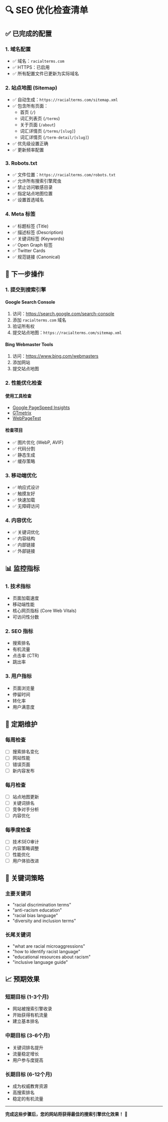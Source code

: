 # 🔍 SEO 优化检查清单

## ✅ 已完成的配置

### 1. 域名配置
- ✅ 域名：`racialterms.com`
- ✅ HTTPS：已启用
- ✅ 所有配置文件已更新为实际域名

### 2. 站点地图 (Sitemap)
- ✅ 自动生成：`https://racialterms.com/sitemap.xml`
- ✅ 包含所有页面：
  - 首页 (`/`)
  - 词汇列表页 (`/terms`)
  - 关于页面 (`/about`)
  - 词汇详情页 (`/terms/[slug]`)
  - 词汇详情页 (`/term-detail/[slug]`)
- ✅ 优先级设置正确
- ✅ 更新频率配置

### 3. Robots.txt
- ✅ 文件位置：`https://racialterms.com/robots.txt`
- ✅ 允许所有搜索引擎爬虫
- ✅ 禁止访问敏感目录
- ✅ 指定站点地图位置
- ✅ 设置首选域名

### 4. Meta 标签
- ✅ 标题标签 (Title)
- ✅ 描述标签 (Description)
- ✅ 关键词标签 (Keywords)
- ✅ Open Graph 标签
- ✅ Twitter Cards
- ✅ 规范链接 (Canonical)

## 🚀 下一步操作

### 1. 提交到搜索引擎

#### Google Search Console
1. 访问：https://search.google.com/search-console
2. 添加 `racialterms.com` 域名
3. 验证所有权
4. 提交站点地图：`https://racialterms.com/sitemap.xml`

#### Bing Webmaster Tools
1. 访问：https://www.bing.com/webmasters
2. 添加网站
3. 提交站点地图

### 2. 性能优化检查

#### 使用工具检查
- [Google PageSpeed Insights](https://pagespeed.web.dev/)
- [GTmetrix](https://gtmetrix.com/)
- [WebPageTest](https://www.webpagetest.org/)

#### 检查项目
- ✅ 图片优化 (WebP, AVIF)
- ✅ 代码分割
- ✅ 静态生成
- ✅ 缓存策略

### 3. 移动端优化
- ✅ 响应式设计
- ✅ 触摸友好
- ✅ 快速加载
- ✅ 无障碍访问

### 4. 内容优化
- ✅ 关键词优化
- ✅ 内容结构
- ✅ 内部链接
- ✅ 外部链接

## 📊 监控指标

### 1. 技术指标
- 页面加载速度
- 移动端性能
- 核心网页指标 (Core Web Vitals)
- 可访问性分数

### 2. SEO 指标
- 搜索排名
- 有机流量
- 点击率 (CTR)
- 跳出率

### 3. 用户指标
- 页面浏览量
- 停留时间
- 转化率
- 用户满意度

## 🔧 定期维护

### 每周检查
- [ ] 搜索排名变化
- [ ] 网站性能
- [ ] 错误页面
- [ ] 新内容发布

### 每月检查
- [ ] 站点地图更新
- [ ] 关键词排名
- [ ] 竞争对手分析
- [ ] 内容优化

### 每季度检查
- [ ] 技术SEO审计
- [ ] 内容策略调整
- [ ] 性能优化
- [ ] 用户体验改进

## 🎯 关键词策略

### 主要关键词
- "racial discrimination terms"
- "anti-racism education"
- "racial bias language"
- "diversity and inclusion terms"

### 长尾关键词
- "what are racial microaggressions"
- "how to identify racist language"
- "educational resources about racism"
- "inclusive language guide"

## 📈 预期效果

### 短期目标 (1-3个月)
- 网站被搜索引擎收录
- 开始获得有机流量
- 建立基本排名

### 中期目标 (3-6个月)
- 关键词排名提升
- 流量稳定增长
- 用户参与度提高

### 长期目标 (6-12个月)
- 成为权威教育资源
- 高搜索排名
- 稳定的有机流量

---

**完成这些步骤后，您的网站将获得最佳的搜索引擎优化效果！** 🎉 